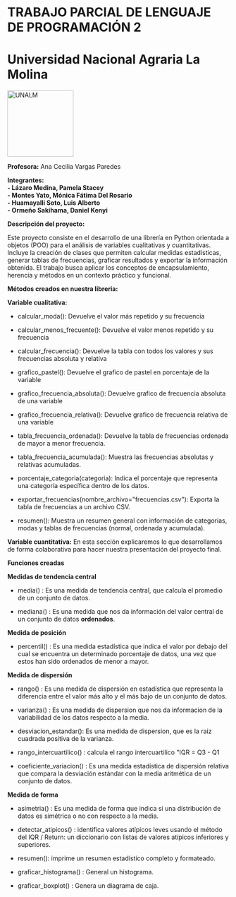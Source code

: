 # TRABAJO PARCIAL DE LENGUAJE DE PROGRAMACIÓN 2
# Universidad Nacional Agraria La Molina
<img src="https://www.lamolina.edu.pe/portada/html/acerca/escudos/download/color/1193x1355_ESCUDOCOLOR.png" alt="UNALM" width="150"/>



**Profesora:** Ana Cecilia Vargas Paredes  

**Integrantes:**  
**- Lázaro Medina, Pamela Stacey**  
**- Montes Yato, Mónica Fátima Del Rosario**  
**- Huamayalli Soto, Luis Alberto**  
**- Ormeño Sakihama, Daniel Kenyi**  

**Descripción del proyecto:**  

Este proyecto consiste en el desarrollo de una librería en Python orientada a objetos (POO) para el análisis de variables cualitativas y cuantitativas. Incluye la creación de clases que permiten calcular medidas estadísticas, generar tablas de frecuencias, graficar resultados y exportar la información obtenida. El trabajo busca aplicar los conceptos de encapsulamiento, herencia y métodos en un contexto práctico y funcional.

**Métodos creados en nuestra libreria:** 

**Variable cualitativa:**

- calcular_moda(): Devuelve el valor más repetido y su frecuencia

- calcular_menos_frecuente(): Devuelve el valor menos repetido y su frecuencia

- calcular_frecuencia(): Devuelve la tabla con todos los valores y sus frecuencias absoluta y relativa

- grafico_pastel(): Devuelve el grafico de pastel en porcentaje de la variable

- grafico_frecuencia_absoluta(): Devuelve grafico de frecuencia absoluta de una variable

- grafico_frecuencia_relativa(): Devuelve grafico de frecuencia relativa de una variable

- tabla_frecuencia_ordenada(): Devuelve la tabla de frecuencias ordenada de mayor a menor frecuencia.

- tabla_frecuencia_acumulada(): Muestra las frecuencias absolutas y relativas acumuladas.

- porcentaje_categoria(categoria): Indica el porcentaje que representa una categoría específica dentro de los datos.

- exportar_frecuencias(nombre_archivo="frecuencias.csv"): Exporta la tabla de frecuencias a un archivo CSV.

- resumen(): Muestra un resumen general con información de categorías, modas y tablas de frecuencias (normal, ordenada y acumulada).

**Variable cuantitativa:**
En esta sección explicaremos lo que desarrollamos de forma colaborativa para hacer nuestra presentación del proyecto final.  

**Funciones creadas**

**Medidas de tendencia central**

- media() : Es una medida de tendencia central, que calcula el promedio de un conjunto de datos.

- mediana() : Es una medida que nos da información del valor central de un conjunto de datos **ordenados**.
 
**Medida de posición**

- percentil() : Es una medida estadística que indica el valor por debajo del cual se encuentra un determinado porcentaje de datos, una vez que estos han sido ordenados de menor a mayor. 

**Medida de dispersión**

- rango() : Es una medida de dispersión en estadística que representa la diferencia entre el valor más alto y el más bajo de un conjunto de datos.

- varianza() : Es una medida de dispersion que nos da informacion de la variabilidad de los datos respecto a la media. 

- desviacion_estandar(): Es una medida de dispersion, que es la raiz cuadrada positiva de la varianza. 

- rango_intercuartilico() : calcula el rango intercuartilico "IQR = Q3 - Q1

- coeficiente_variacion() : Es una medida estadística de dispersión relativa que compara la desviación estándar con la media aritmética de un conjunto de datos.

**Medida de forma**

- asimetria() : Es una medida de forma que indica si una distribución de datos es simétrica o no con respecto a la media.

- detectar_atipicos() : identifica valores atípicos leves usando el método del IQR / Return: un diccionario con listas de valores 
atípicos inferiores y superiores.

- resumen(): imprime un resumen estadístico completo y formateado.

- graficar_histograma() : General un histograma.

- graficar_boxplot() : Genera un diagrama de caja.
